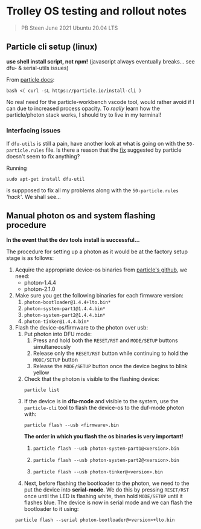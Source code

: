 # Trolley OS testing and rollout notes

> PB Steen
> June 2021
> Ubuntu 20.04 LTS

## Particle cli setup (linux)

**use shell install script, not npm!** (javascript always eventually breaks... see dfu- & serial-utils issues)

From [particle docs](https://docs.particle.io/tutorials/developer-tools/cli/#installing):

```shell
bash <( curl -sL https://particle.io/install-cli )
```

No real need for the particle-workbench vscode tool, would rather avoid if I can due to increased process opacity.
To *really* learn how the particle/photon stack works, I should try to live in my terminal!


### Interfacing issues

If `dfu-utils` is still a pain, have another look at what is going on with the `50-particle.rules` file.
Is there a reason that the [fix](https://support.particle.io/hc/en-us/articles/360039251394/) suggested by particle doesn't seem to fix anything?

Running

```shell
sudo apt-get install dfu-util
```

is suppposed to fix all my problems along with the `50-particle.rules` *'hack'*.
We shall see...


## Manual photon os and system flashing procedure

**In the event that the dev tools install is successful...**

The procedure for setting up a photon as it would be at the factory setup stage is as follows:

1. Acquire the appropriate device-os binaries from [particle's github](https://github.com/particle-iot/device-os/releases), we need:
	- photon-1.4.4
	- photon-2.1.0
2. Make sure you get the following binaries for each firmware version:
	1. `photon-bootloader@1.4.4+lto.bin*`
	2. `photon-system-part1@1.4.4.bin*`
	3. `photon-system-part2@1.4.4.bin*`
	4. `photon-tinker@1.4.4.bin*`
3. Flash the device-os/firmware to the photon over usb:
	1. Put photon into DFU mode:
		1. Press and hold both the `RESET/RST` and `MODE/SETUP` buttons simultaneously
		2. Release only the `RESET/RST` button while continuing to hold the `MODE/SETUP` button
		3. Release the `MODE/SETUP` button once the device begins to blink yellow
	2. Check that the photon is visible to the flashing device:
		```shell
		particle list
		```
	3. If the device is in **dfu-mode** and visible to the system, use the `particle-cli` tool to flash the device-os to the duf-mode photon with:
		```shell
		particle flash --usb <firmware>.bin
		```
		**The order in which you flash the os binaries is very important!**
		1. 	```shell
			particle flash --usb photon-system-part1@<version>.bin
			```
		2. 	```shell
			particle flash --usb photon-system-part2@<version>.bin
			```
		3. 	```shell
			particle flash --usb photon-tinker@<version>.bin
			```
	4. Next, before flashing the bootloader to the photon, we need to the put the device into **serial-mode**. We do this by pressing `RESET/RST` once until the LED is flashing white, then hold `MODE/SETUP` until it flashes blue. The device is now in serial mode and we can flash the bootloader to it using:
	```shell
	particle flash --serial photon-bootloader@<version>+lto.bin
	```
